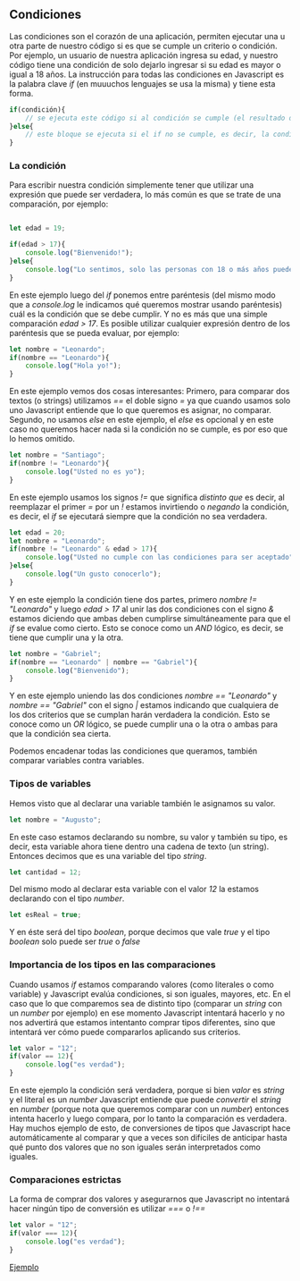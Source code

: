 ## Condiciones

Las condiciones son el corazón de una aplicación, permiten ejecutar una u otra parte de nuestro código si es que se cumple un criterio o condición.
Por ejemplo, un usuario de nuestra aplicación ingresa su edad, y nuestro código tiene una condición de solo dejarlo ingresar si su edad es mayor o igual a 18 años.
La instrucción para todas las condiciones en Javascript es la palabra clave *if* (en muuuchos lenguajes se usa la misma) y tiene esta forma.

``` javascript
if(condición){
    // se ejecuta este código si al condición se cumple (el resultado de su evaluación es verdadero)
}else{
    // este bloque se ejecuta si el if no se cumple, es decir, la condición no se satisface
}

```

### La condición

Para escribir nuestra condición simplemente tener que utilizar una expresión que puede ser verdadera, lo más común es que se trate de una comparación, por ejemplo:

``` javascript

let edad = 19;

if(edad > 17){
    console.log("Bienvenido!");
}else{
    console.log("Lo sentimos, solo las personas con 18 o más años pueden ingresar");
}
```

En este ejemplo luego del *if* ponemos entre paréntesis (del mismo modo que a *console.log* le indicamos qué queremos mostrar usando paréntesis) cuál es la condición que se debe cumplir. Y no es más que una simple comparación *edad > 17*.
Es posible utilizar cualquier expresión dentro de los paréntesis que se pueda evaluar, por ejemplo:

``` javascript
let nombre = "Leonardo";
if(nombre == "Leonardo"){
    console.log("Hola yo!");
}
```
En este ejemplo vemos dos cosas interesantes:
Primero, para comparar dos textos (o strings) utilizamos *==* el doble signo *=* ya que cuando usamos solo uno Javascript entiende que lo que queremos es asignar, no comparar. 
Segundo, no usamos *else* en este ejemplo, el *else* es opcional y en este caso no queremos hacer nada si la condición no se cumple, es por eso que lo hemos omitido.

``` javascript
let nombre = "Santiago";
if(nombre != "Leonardo"){
    console.log("Usted no es yo");
}

```

En este ejemplo usamos los signos *!=* que significa *distinto que* es decir, al reemplazar el primer *=* por un *!* estamos invirtiendo o *negando* la condición, es decir, el *if* se ejecutará siempre que la condición no sea verdadera.

``` javascript
let edad = 20;
let nombre = "Leonardo";
if(nombre != "Leonardo" & edad > 17){
    console.log("Usted no cumple con las condiciones para ser aceptado");
}else{
    console.log("Un gusto conocerlo");
}
```

Y en este ejemplo la condición tiene dos partes, primero *nombre != "Leonardo"* y luego *edad > 17* al unir las dos condiciones con el signo *&* estamos diciendo que ambas deben cumplirse simultáneamente para que el *if* se evalue como cierto.
Esto se conoce como un *AND* lógico, es decir, se tiene que cumplir una y la otra.

``` javascript
let nombre = "Gabriel";
if(nombre == "Leonardo" | nombre == "Gabriel"){
    console.log("Bienvenido");
}
```

Y en este ejemplo uniendo las dos condiciones *nombre == "Leonardo"* y *nombre == "Gabriel"* con el signo *|* estamos indicando que cualquiera de los dos criterios que se cumplan harán verdadera la condición.
Esto se conoce como un *OR* lógico, se puede cumplir una o la otra o ambas para que la condición sea cierta.

Podemos encadenar todas las condiciones que queramos, también comparar variables contra variables.

### Tipos de variables
Hemos visto que al declarar una variable también le asignamos su valor.

``` javascript
let nombre = "Augusto";
```

En este caso estamos declarando su nombre, su valor y también su tipo, es decir, esta variable ahora tiene dentro una cadena de texto (un string). Entonces decimos que es una variable del tipo *string*.

``` javascript
let cantidad = 12;
```

Del mismo modo al declarar esta variable con el valor *12* la estamos declarando con el tipo *number*.

``` javascript
let esReal = true;
```
Y en éste será del tipo *boolean*, porque decimos que vale *true* y el tipo *boolean* solo puede ser *true* o *false*

### Importancia de los tipos en las comparaciones

Cuando usamos *if* estamos comparando valores (como literales o como variable) y Javascript evalúa condiciones, si son iguales, mayores, etc.
En el caso que lo que comparemos sea de distinto tipo (comparar un *string* con un *number* por ejemplo) en ese momento Javascript intentará hacerlo y no nos advertirá que estamos intentanto comprar tipos diferentes, sino que intentará ver cómo puede compararlos aplicando sus criterios.

``` javascript
let valor = "12";
if(valor == 12){
    console.log("es verdad");
}
```
En este ejemplo la condición será verdadera, porque si bien *valor* es *string* y el literal es un *number* Javascript entiende que puede *convertir* el *string* en *number* (porque nota que queremos comparar con un *number*) entonces intenta hacerlo y luego compara, por lo tanto la comparación es verdadera.
Hay muchos ejemplo de esto, de conversiones de tipos que Javascript hace automáticamente al comparar y que a veces son difíciles de anticipar hasta qué punto dos valores que no son iguales serán interpretados como iguales.

### Comparaciones estrictas

La forma de comprar dos valores y asegurarnos que Javascript no intentará hacer ningún tipo de conversión es utilizar *===* o *!==*

``` javascript
let valor = "12";
if(valor === 12){
    console.log("es verdad");
}
```

[Ejemplo](code\index7.html)
